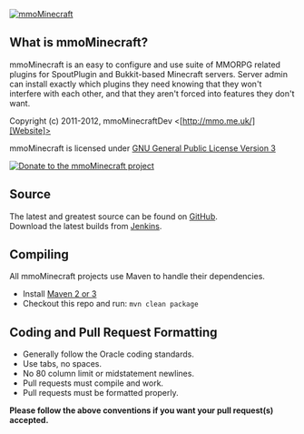 [![mmoMinecraft][Project Logo]][Website]

What is mmoMinecraft?
---------------------
mmoMinecraft is an easy to configure and use suite of MMORPG related plugins for SpoutPlugin and Bukkit-based Minecraft servers. Server admin can install exactly which plugins they need knowing that they won't interfere with each other, and that they aren't forced into features they don't want.

Copyright (c) 2011-2012, mmoMinecraftDev <[http://mmo.me.uk/][Website]>

mmoMinecraft is licensed under [GNU General Public License Version 3][License]

[![Donate to the mmoMinecraft project][Donate Logo]][Donate]

Source
------
The latest and greatest source can be found on [GitHub].  
Download the latest builds from [Jenkins].

Compiling
---------
All mmoMinecraft projects use Maven to handle their dependencies.

* Install [Maven 2 or 3](http://maven.apache.org/download.html)
* Checkout this repo and run: `mvn clean package`

Coding and Pull Request Formatting
----------------------------------
* Generally follow the Oracle coding standards.
* Use tabs, no spaces.
* No 80 column limit or midstatement newlines.
* Pull requests must compile and work.
* Pull requests must be formatted properly.

**Please follow the above conventions if you want your pull request(s) accepted.**

[Project Logo]: http://mmo.me.uk/images/mmoMinecraft.png
[License]: http://www.gnu.org/licenses/gpl.html
[Website]: http://mmo.me.uk
[Forums]: http://forums.spout.org
[GitHub]: https://github.com/mmoMinecraftDev/mmoInfoCoords
[Javadoc]: http://jd.mmo.me.uk
[Files]: http://files.mmo.me.uk
[Jenkins]: http://build.spout.org/job/mmoInfoCoords
[Donate]: https://www.paypal.com/cgi-bin/webscr?hosted_button_id=ECAE2696RB724&item_name=mmoMinecraft+donation+%28from+github.com%29&cmd=_s-xclick
[Donate Logo]: http://www.paypalobjects.com/en_GB/i/btn/btn_donate_SM.gif
